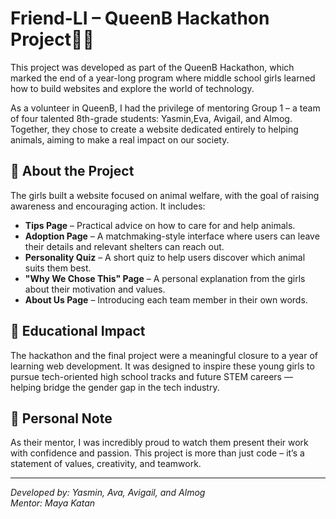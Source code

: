 # Friend-LI – QueenB Hackathon Project🦕👑

This project was developed as part of the QueenB Hackathon, which marked the end of a year-long program where middle school girls learned how to build websites and explore the world of technology.

As a volunteer in QueenB, I had the privilege of mentoring Group 1 – a team of four talented 8th-grade students: Yasmin,Eva, Avigail, and Almog. Together, they chose to create a website dedicated entirely to helping animals, aiming to make a real impact on our society.

## 🎯 About the Project

The girls built a website focused on animal welfare, with the goal of raising awareness and encouraging action. It includes:

- **Tips Page** – Practical advice on how to care for and help animals.
- **Adoption Page** – A matchmaking-style interface where users can leave their details and relevant shelters can reach out.
- **Personality Quiz** – A short quiz to help users discover which animal suits them best.
- **"Why We Chose This" Page** – A personal explanation from the girls about their motivation and values.
- **About Us Page** – Introducing each team member in their own words.

## 🌟 Educational Impact
The hackathon and the final project were a meaningful closure to a year of learning web development. It was designed to inspire these young girls to pursue tech-oriented high school tracks and future STEM careers — helping bridge the gender gap in the tech industry.

## 🧡 Personal Note

As their mentor, I was incredibly proud to watch them present their work with confidence and passion. This project is more than just code – it’s a statement of values, creativity, and teamwork.

---

*Developed by: Yasmin, Ava, Avigail, and Almog  
Mentor: Maya Katan*
